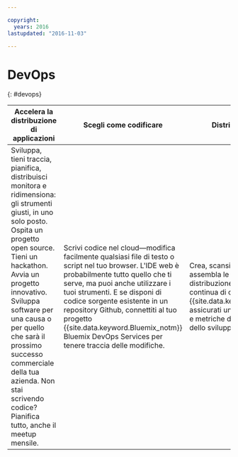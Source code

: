 ```yaml
---

copyright:
  years: 2016
lastupdated: "2016-11-03"

---
```


# DevOps
{: #devops}

Accelera la distribuzione di applicazioni | Scegli come codificare | Distribuisci con fiducia
---- | ---- | ----
Sviluppa, tieni traccia, pianifica, distribuisci monitora e ridimensiona: gli strumenti giusti, in uno solo posto. Ospita un progetto open source. Tieni un hackathon. Avvia un progetto innovativo. Sviluppa software per una causa o per quello che sarà il prossimo successo commerciale della tua azienda. Non stai scrivendo codice? Pianifica tutto, anche il meetup mensile. | Scrivi codice nel cloud—modifica facilmente qualsiasi file di testo o script nel tuo browser. L'IDE web è probabilmente tutto quello che ti serve, ma puoi anche utilizzare i tuoi strumenti. E se disponi di codice sorgente esistente in un repository Github, connettiti al tuo progetto {{site.data.keyword.Bluemix_notm}} Bluemix DevOps Services per tenere traccia delle modifiche. | Crea, scansiona, verifica, integra e assembla le applicazioni prima della distribuzione, gestisci la fornitura continua di codice di produzione a {{site.data.keyword.Bluemix_notm}},e assicurati un feedback utente rapido e metriche di qualità in ogni fase dello sviluppo.
